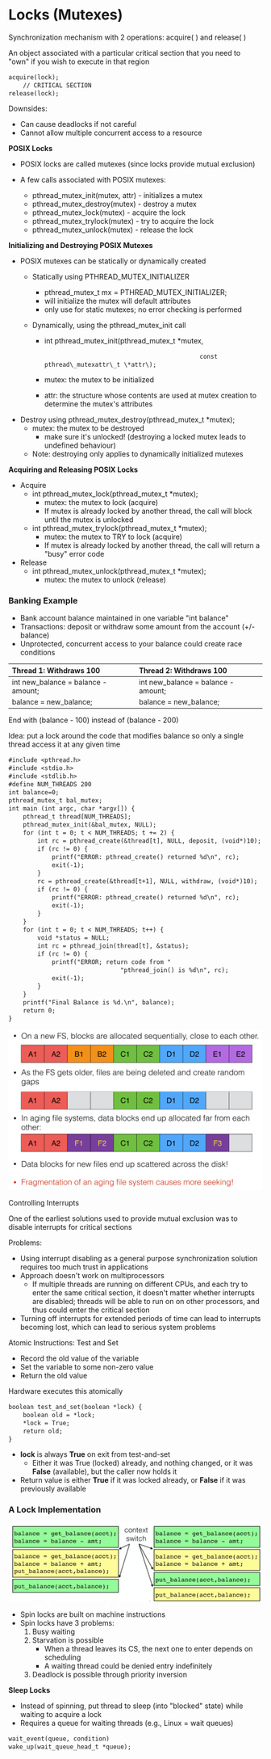 # Locks \(Mutexes\)

Synchronization mechanism with 2 operations: acquire\( \) and release\( \)

An object associated with a particular critical section that you need to "own" if you wish to execute in that region

```text
acquire(lock);
    // CRITICAL SECTION
release(lock);
```

Downsides:

* Can cause deadlocks if not careful
* Cannot allow multiple concurrent access to a resource

**POSIX Locks**

* POSIX locks are called mutexes \(since locks provide mutual exclusion\)
* A few calls associated with POSIX mutexes:

  * pthread\_mutex\_init\(mutex, attr\) - initializes a mutex
  * pthread\_mutex\_destroy\(mutex\) - destroy a mutex
  * pthread\_mutex\_lock\(mutex\) - acquire the lock
  * pthread\_mutex\_trylock\(mutex\) - try to acquire the lock
  * pthread\_mutex\_unlock\(mutex\) - release the lock

**Initializing and Destroying POSIX Mutexes**

* POSIX mutexes can be statically or dynamically created
  * Statically using PTHREAD\_MUTEX\_INITIALIZER
    * pthread\_mutex\_t mx = PTHREAD\_MUTEX\_INITIALIZER;
    * will initialize the mutex will default attributes
    * only use for static mutexes; no error checking is performed
  * Dynamically, using the pthread\_mutex\_init call

    * int pthread\_mutex\_init\(pthread\_mutex\_t \*mutex,

                                                     const pthread\_mutexattr\_t \*attr\);

    * mutex: the mutex to be initialized
    * attr: the structure whose contents are used at mutex creation to determine the mutex's attributes
* Destroy using pthread\_mutex\_destroy\(pthread\_mutex\_t \*mutex\);
  * mutex: the mutex to be destroyed
    * make sure it's unlocked! \(destroying a locked mutex leads to undefined behaviour\)
  * Note: destroying only applies to dynamically initialized mutexes

**Acquiring and Releasing POSIX Locks**

* Acquire 
  * int pthread\_mutex\_lock\(pthread\_mutex\_t \*mutex\);
    * mutex: the mutex to lock \(acquire\)
    * If mutex is already locked by another thread, the call will block until the mutex is unlocked
  * int pthread\_mutex\_trylock\(pthread\_mutex\_t \*mutex\);
    * mutex: the mutex to TRY to lock \(acquire\)
    * If mutex is already locked by another thread, the call will return a "busy" error code
* Release
  * int pthread\_mutex\_unlock\(pthread\_mutex\_t \*mutex\);
    * mutex: the mutex to unlock \(release\)

### Banking Example

* Bank account balance maintained in one variable "int balance"
* Transactions: deposit or withdraw some amount from the account \(+/- balance\)
* Unprotected, concurrent access to your balance could create race conditions

| Thread 1: Withdraws 100 | Thread 2: Withdraws 100 |
| :--- | :--- |
| int new\_balance = balance - amount; | int new\_balance = balance - amount; |
| balance = new\_balance; | balance = new\_balance; |

End with \(balance - 100\) instead of \(balance - 200\)

Idea: put a lock around the code that modifies balance so only a single thread access it at any given time

```text
#include <pthread.h>
#include <stdio.h>
#include <stdlib.h>
#define NUM_THREADS 200
int balance=0;
pthread_mutex_t bal_mutex;
int main (int argc, char *argv[]) {
    pthread_t thread[NUM_THREADS];
    pthread_mutex_init(&bal_mutex, NULL);
    for (int t = 0; t < NUM_THREADS; t += 2) {
        int rc = pthread_create(&thread[t], NULL, deposit, (void*)10); 
        if (rc != 0) {
            printf("ERROR: pthread_create() returned %d\n", rc);
            exit(-1);
        }
        rc = pthread_create(&thread[t+1], NULL, withdraw, (void*)10); 
        if (rc != 0) {
            printf("ERROR: pthread_create() returned %d\n", rc);
            exit(-1);
        }
    }
    for (int t = 0; t < NUM_THREADS; t++) {
        void *status = NULL;
        int rc = pthread_join(thread[t], &status);
        if (rc != 0) {
            printf("ERROR; return code from "
                               "pthread_join() is %d\n", rc);
            exit(-1);
        }
    }
    printf("Final Balance is %d.\n", balance);
    return 0;
}
```

![](../.gitbook/assets/image%20%2820%29.png)

Controlling Interrupts

One of the earliest solutions used to provide mutual exclusion was to disable interrupts for critical sections

Problems:

* Using interrupt disabling as a general purpose synchronization solution requires too much trust in applications
* Approach doesn't work on multiprocessors
  * If multiple threads are running on different CPUs, and each try to enter the same critical section, it doesn't matter whether interrupts are disabled; threads will be able to run on on other processors, and thus could enter the critical section
* Turning off interrupts for extended periods of time can lead to interrupts becoming lost, which can lead to serious system problems

Atomic Instructions: Test and Set

* Record the old value of the variable
* Set the variable to some non-zero value
* Return the old value

Hardware executes this atomically

```text
boolean test_and_set(boolean *lock) {
    boolean old = *lock;
    *lock = True;
    return old;
}
```

* **lock** is always **True** on exit from test-and-set
  * Either it was True \(locked\) already, and nothing changed, or it was **False** \(available\), but the caller now holds it
* Return value is either **True** if it was locked already, or **False** if it was previously available

### A Lock Implementation

![Spin Lock](../.gitbook/assets/image%20%2837%29.png)

* Spin locks are built on machine instructions
* Spin locks have 3 problems:
  1. Busy waiting
  2. Starvation is possible
     * When a thread leaves its CS, the next one to enter depends on scheduling
     * A waiting thread could be denied entry indefinitely
  3. Deadlock is possible through priority inversion

**Sleep Locks**

* Instead of spinning, put thread to sleep \(into "blocked" state\) while waiting to acquire a lock
* Requires a queue for waiting threads \(e.g., Linux = wait queues\)

```text
wait_event(queue, condition)
wake_up(wait_queue_head_t *queue);
```

